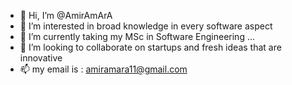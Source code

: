 - 👋 Hi, I’m @AmirAmArA
- 👀 I’m interested in broad knowledge in every software aspect
- 🌱 I’m currently taking my MSc in Software Engineering ...
- 💞️ I’m looking to collaborate on startups and fresh ideas that are innovative 
- 📫 my email is : amiramara11@gmail.com

<!---
AmirAmArA/AmirAmArA is a ✨ special ✨ repository because its `README.md` (this file) appears on your GitHub profile.
You can click the Preview link to take a look at your changes.
--->
